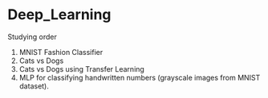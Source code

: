 # Deep_Learning

Studying order
1. MNIST Fashion Classifier
2. Cats vs Dogs
3. Cats vs Dogs using Transfer Learning
4. MLP for classifying handwritten numbers (grayscale images from MNIST dataset).
